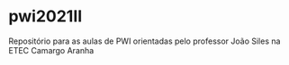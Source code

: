# pwi2021II
Repositório para as aulas de PWI orientadas pelo professor João Siles na ETEC Camargo Aranha
